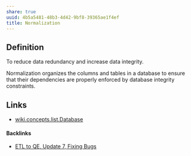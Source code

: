 ```yaml
---
share: true
uuid: 4b5a5481-48b3-4d42-9bf8-39365ae1f4ef
title: Normalization
---
```

## Definition

To reduce data redundancy and increase data integrity.

Normalization organizes the columns and tables in a database to ensure that their dependencies are properly enforced by database integrity constraints.

## Links

* [wiki.concepts.list.Database](../dentropydaemon-wiki/Wiki/Concepts/List/Database)

#### Backlinks

* [ETL to QE, Update 7, Fixing Bugs](/2a8426e6-7f84-42f2-82c3-e74e898e4c81)